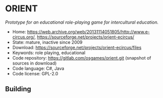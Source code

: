 # ORIENT

_Prototype for an educational role-playing game for intercultural education._

- Home: https://web.archive.org/web/20131114051805/http://www.e-circus.org/, https://sourceforge.net/projects/orient-ecircus/
- State: mature, inactive since 2009
- Download: https://sourceforge.net/projects/orient-ecircus/files
- Keywords: role playing, educational
- Code repository: https://gitlab.com/osgames/orient.git (snapshot of sources in download)
- Code language: C#, Java
- Code license: GPL-2.0

## Building

